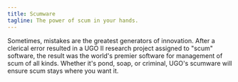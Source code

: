 ```yaml
---
title: Scumware
tagline: The power of scum in your hands.
---
```


Sometimes, mistakes are the greatest generators of innovation. After a clerical error resulted in a UGO II research project assigned to "scum" software, the result was the world's premier software for management of scum of all kinds. Whether it's pond, soap, or criminal, UGO's scumware will ensure scum stays where you want it.
